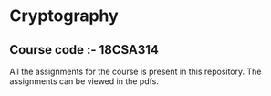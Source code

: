 # Cryptography 
## Course code :- 18CSA314 
All the assignments for the course is present in this repository.
The assignments can be viewed in the pdfs.
